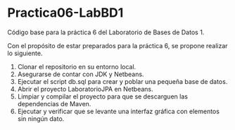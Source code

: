 # Practica06-LabBD1
Código base para la práctica 6 del Laboratorio de Bases de Datos 1.

Con el propósito de estar preparados para la práctica 6, se propone realizar lo siguiente.

1. Clonar el repositorio en su entorno local.
2. Asegurarse de contar con JDK y Netbeans.
3. Ejecutar el script db.sql para crear y poblar una pequeña base de datos.
4. Abrir el proyecto LaboratorioJPA en Netbeans. 
5. Limpiar y compilar el proyecto para que se descarguen las dependencias de Maven.
6. Ejecutar y verificar que se levante una interfaz gráfica con elementos sin ningún dato.
